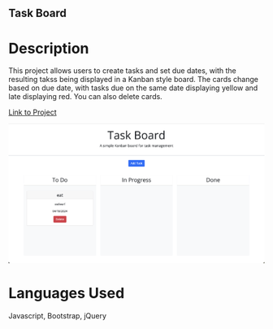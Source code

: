 ## Task Board

# Description

This project allows users to create tasks and set due dates, with the resulting takss being displayed in a Kanban style board. The cards change based on due date, with tasks due on the same date displaying yellow and late displaying red. You can also delete cards.

[Link to Project](https://kylezap.github.io/project-kanban-board/)

![screenshot of task board](/assets/images/task-board-screenshot.png)

# Languages Used

Javascript, Bootstrap, jQuery
